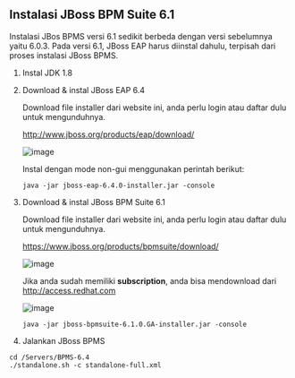 ## Instalasi JBoss BPM Suite 6.1

Instalasi JBos BPMS versi 6.1 sedikit berbeda dengan versi sebelumnya yaitu 6.0.3. Pada versi 6.1, JBoss EAP harus diinstal dahulu, terpisah dari proses instalasi JBoss BPMS. 

1. Instal JDK 1.8

2.  Download & instal JBoss EAP 6.4 

    Download file installer dari website ini, anda perlu login atau daftar dulu untuk mengunduhnya.
   
    http://www.jboss.org/products/eap/download/
   
    ![image](https://cloud.githubusercontent.com/assets/3068071/8325570/e0ec012e-1a84-11e5-8c8c-53f109ad0903.png)

    Instal dengan mode non-gui menggunakan perintah berikut:
    
    ```
    java -jar jboss-eap-6.4.0-installer.jar -console
    ```

3.  Download & instal JBoss BPM Suite 6.1
   
    Download file installer dari website ini, anda perlu login atau daftar dulu untuk mengunduhnya.
   
    https://www.jboss.org/products/bpmsuite/download/

    ![image](https://cloud.githubusercontent.com/assets/3068071/8325490/4c48c7f0-1a84-11e5-999e-ff032a1db1d4.png)

    Jika anda sudah memiliki **subscription**, anda bisa mendownload dari http://access.redhat.com
    
    ![image](https://cloud.githubusercontent.com/assets/3068071/8325307/933e59d8-1a82-11e5-9e2c-ae99fbe6cca8.png)

    ```
    java -jar jboss-bpmsuite-6.1.0.GA-installer.jar -console
    ```

4.  Jalankan JBoss BPMS

   ```
   cd /Servers/BPMS-6.4
   ./standalone.sh -c standalone-full.xml
   ```

